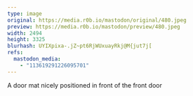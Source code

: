 ```yaml
---
type: image
original: https://media.r0b.io/mastodon/original/480.jpeg
preview: https://media.r0b.io/mastodon/preview/480.jpeg
width: 2494
height: 3325
blurhash: UYIXpixa-.jZ~pt6RjWUxuayRkj@M{jut7j[
refs:
  mastodon_media:
    - "113619291226095701"
---
```


A door mat nicely positioned in front of the front door
